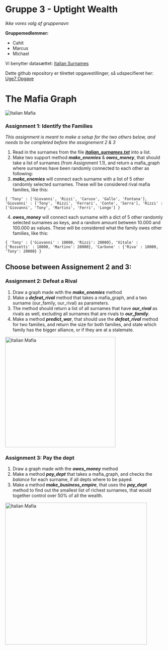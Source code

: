# Gruppe 3 - Uptight Wealth
*Ikke vores valg af gruppenavn*

**Gruppemedlemmer:**
- Cahit
- Marcus
- Michael

Vi benytter datasættet: [Italian Surnames](https://raw.githubusercontent.com/Micniks/Python-Week9-Group-3-Assignments/main/italian_surnames.txt)

Dette github repository er tilrettet opgavestillinger, så udspecifieret her: [Uge7 Opgave](https://docs.google.com/document/d/1ojSiBWwLo4-Rc7763vx6aVEYdNluATOMja9qqk4dodU/edit#) 


# The Mafia Graph

<img src="https://media.thenationaldigest.com/wp-content/uploads/2019/12/02113803/Italian-Mafia-400x400-1.jpg" alt="Italian Mafia">

### Assignment 1: Identify the Families
*This assignment is meant to make a setup for the two others below, and needs to be completed before the assignement 2 & 3*
1. Read in the surnames from the file ***[italian_surnames.txt](https://raw.githubusercontent.com/Micniks/Python-Week9-Group-3-Assignments/main/italian_surnames.txt)*** into a list.
2. Make two support method ***make_enemies*** & ***owes_money***, that should take a list of surnames (from Assignment 1.1), and return a mafia_graph where surnames have been randomly connected to each other as following:
3. ***make_enemies*** will connect each surname with a list of 5 other randomly selected surnames. These will be considered rival mafia families, like this:

`{
'Tony' : ['Giovanni', 'Rizzi', 'Caruso', 'Gallo', 'Fontana'],
'Giovanni' : ['Tony', 'Rizzi', 'Ferrari', 'Conte', 'Serra'],
'Rizzi' : ['Giovanni', 'Tony', 'Martini', 'Ferri', 'Longo']
}`

4. ***owes_money*** will connect each surname with a dict of 5 other randomly selected surnames as keys, and a random amount between 10.000 and 100.000 as values. These will be considered what the family owes other families, like this:

`{
'Tony' : {'Giovanni' : 10000, 'Rizzi': 20000},
'Vitale' : {'Rossetti' : 10000, 'Martino': 20000},
'Carbone' : {'Riva' : 10000, 'Tony': 20000}
}`

## Choose between Assignement 2 and 3:

### Assignment 2: Defeat a Rival
1. Draw a graph made with the ***make_enemies*** method
2. Make a ***defeat_rival*** method that takes a mafia_graph, and a two surname (our_family, our_rival) as parameters.
3. The method should return a list of all surnames that have ***our_rival*** as rivals as well, excluding all surnames that are rivals to ***our_family***.
4. Make a method ***predict_war***, that should use the ***defeat_rival*** method for two families, and return the size for both families, and state which family has the bigger alliance, or if they are at a stalemate.

<img src="https://i.pinimg.com/originals/e0/cc/1d/e0cc1dce1fb78bbe2e18e59a8fb2b441.jpg" alt="Italian Mafia" width="350px">


### Assignment 3: Pay the dept
1. Draw a graph made with the ***owes_money*** method
2. Make a method ***pay_dept*** that takes a mafia_graph, and checks the *balance* for each surname, if all depts where to be payed.
3. Make a method ***make_business_empire***, that uses the ***pay_dept*** method to find out the smallest list of richest surnames, that would together control over 50% of all the wealth.

<img src="https://www.nationalcrimesyndicate.com/wp-content/uploads/2020/01/winnings-777x437.jpg" alt="Italian Mafia" width="450px">
